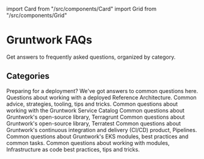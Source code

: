 import Card from "/src/components/Card"
import Grid from "/src/components/Grid"

# Gruntwork FAQs

Get answers to frequently asked questions, organized by category.

## Categories

<Grid cols={2}>
  <Card
    title="Reference Architecture Pre-Deployment"
    href="/faq/ref-arch-predeployment"
  >
    Preparing for a deployment? We've got answers to common questions here. 
  </Card>
  <Card
    title="Reference Architecture"
    href="/faq/ref-arch"
  >
    Questions about working with a deployed Reference Architecture. 
  </Card>
  <Card
    title="DevOps Best Practices"
    href="/faq/devops-general"
  >
    Common advice, strategies, tooling, tips and tricks. 
  </Card>
  <Card
    title="Service Catalog FAQ"
    href="/faq/service-catalog"
  >
    Common questions about working with the Gruntwork Service Catalog
  </Card>
  <Card
    title="Terragrunt"
    href="/faq/terragrunt"
  >
    Common questions about Gruntwork's open-source library, Terragrunt 
  </Card>
  <Card
    title="Terratest"
    href="/faq/terratest"
  >
    Common questions about Gruntwork's open-source library, Terratest 
  </Card>
  <Card
    title="Pipelines"
    href="/faq/pipelines"
  >
    Common questions about Gruntwork's continuous integration and delivery (CI/CD) product, Pipelines.  
  </Card>
  <Card
    title="EKS"
    href="/faq/eks"
  >
    Common questions about Gruntwork's EKS modules, best practices and common tasks.  
  </Card>
<Card
    title="Infrastructure as Code (IaC) and modules"
    href="/faq/iac-general"
  >
    Common questions about working with modules, Infrastructure as code best practices, tips and tricks. 
  </Card>

</Grid>
